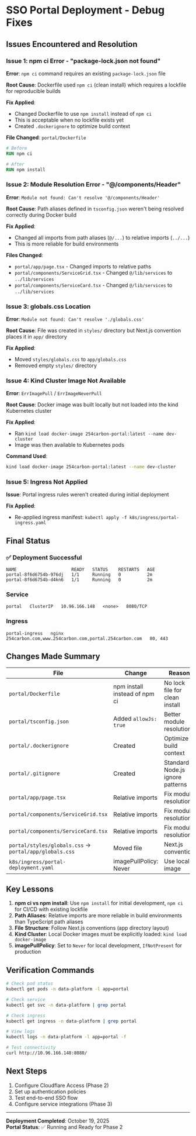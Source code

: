 # SSO Portal Deployment - Debug Fixes

## Issues Encountered and Resolution

### Issue 1: npm ci Error - "package-lock.json not found"
**Error**: `npm ci` command requires an existing `package-lock.json` file

**Root Cause**: Dockerfile used `npm ci` (clean install) which requires a lockfile for reproducible builds

**Fix Applied**:
- Changed Dockerfile to use `npm install` instead of `npm ci`
- This is acceptable when no lockfile exists yet
- Created `.dockerignore` to optimize build context

**File Changed**: `portal/Dockerfile`
```dockerfile
# Before
RUN npm ci

# After
RUN npm install
```

### Issue 2: Module Resolution Error - "@/components/Header"
**Error**: `Module not found: Can't resolve '@/components/Header'`

**Root Cause**: Path aliases defined in `tsconfig.json` weren't being resolved correctly during Docker build

**Fix Applied**:
- Changed all imports from path aliases (`@/...`) to relative imports (`../...`)
- This is more reliable for build environments

**Files Changed**:
- `portal/app/page.tsx` - Changed imports to relative paths
- `portal/components/ServiceGrid.tsx` - Changed `@/lib/services` to `../lib/services`
- `portal/components/ServiceCard.tsx` - Changed `@/lib/services` to `../lib/services`

### Issue 3: globals.css Location
**Error**: `Module not found: Can't resolve './globals.css'`

**Root Cause**: File was created in `styles/` directory but Next.js convention places it in `app/` directory

**Fix Applied**:
- Moved `styles/globals.css` to `app/globals.css`
- Removed empty `styles/` directory

### Issue 4: Kind Cluster Image Not Available
**Error**: `ErrImagePull` / `ErrImageNeverPull`

**Root Cause**: Docker image was built locally but not loaded into the kind Kubernetes cluster

**Fix Applied**:
- Ran `kind load docker-image 254carbon-portal:latest --name dev-cluster`
- Image was then available to Kubernetes pods

**Command Used**:
```bash
kind load docker-image 254carbon-portal:latest --name dev-cluster
```

### Issue 5: Ingress Not Applied
**Issue**: Portal ingress rules weren't created during initial deployment

**Fix Applied**:
- Re-applied ingress manifest: `kubectl apply -f k8s/ingress/portal-ingress.yaml`

## Final Status

### ✅ Deployment Successful

```
NAME                     READY   STATUS    RESTARTS   AGE
portal-8f6d6754b-976dj   1/1     Running   0          2m
portal-8f6d6754b-d4kn6   1/1     Running   0          2m
```

### Service
```
portal   ClusterIP   10.96.166.148   <none>   8080/TCP
```

### Ingress
```
portal-ingress   nginx   254carbon.com,www.254carbon.com,portal.254carbon.com   80, 443
```

## Changes Made Summary

| File | Change | Reason |
|------|--------|--------|
| `portal/Dockerfile` | npm install instead of npm ci | No lock file for clean install |
| `portal/tsconfig.json` | Added `allowJs: true` | Better module resolution |
| `portal/.dockerignore` | Created | Optimize build context |
| `portal/.gitignore` | Created | Standard Node.js ignore patterns |
| `portal/app/page.tsx` | Relative imports | Fix module resolution |
| `portal/components/ServiceGrid.tsx` | Relative imports | Fix module resolution |
| `portal/components/ServiceCard.tsx` | Relative imports | Fix module resolution |
| `portal/styles/globals.css` → `portal/app/globals.css` | Moved file | Next.js convention |
| `k8s/ingress/portal-deployment.yaml` | imagePullPolicy: Never | Use local image |

## Key Lessons

1. **npm ci vs npm install**: Use `npm install` for initial development, `npm ci` for CI/CD with existing lockfile
2. **Path Aliases**: Relative imports are more reliable in build environments than TypeScript path aliases
3. **File Structure**: Follow Next.js conventions (app directory layout)
4. **Kind Cluster**: Local Docker images must be explicitly loaded: `kind load docker-image`
5. **imagePullPolicy**: Set to `Never` for local development, `IfNotPresent` for production

## Verification Commands

```bash
# Check pod status
kubectl get pods -n data-platform -l app=portal

# Check service
kubectl get svc -n data-platform | grep portal

# Check ingress
kubectl get ingress -n data-platform | grep portal

# View logs
kubectl logs -n data-platform -l app=portal -f

# Test connectivity
curl http://10.96.166.148:8080/
```

## Next Steps

1. Configure Cloudflare Access (Phase 2)
2. Set up authentication policies
3. Test end-to-end SSO flow
4. Configure service integrations (Phase 3)

---

**Deployment Completed**: October 19, 2025  
**Portal Status**: ✅ Running and Ready for Phase 2
